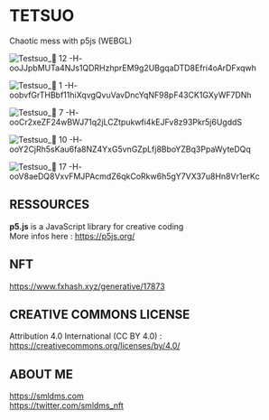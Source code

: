 # TETSUO

Chaotic mess with p5js (WEBGL)

![Testsuo_🎨 12 -H- ooJJpbMUTa4NJs1QDRHzhprEM9g2UBgqaDTD8Efri4oArDFxqwh](https://user-images.githubusercontent.com/97317400/187083592-3185603a-8623-4c7e-88b2-b1ae3b9383c3.png)

![Testsuo_🎨 1 -H- oobvfGrTHBbf11hiXqvgQvuVavDncYqNF98pF43CK1GXyWF7DNh](https://user-images.githubusercontent.com/97317400/187083594-3a4e2c26-a05c-49d9-b135-9cc0e1bbce4c.png)


![Testsuo_🎨 7 -H- ooCr2xeZF24wBWJ71q2jLCZtpukwfi4kEJFv8z93Pkr5j6UgddS](https://user-images.githubusercontent.com/97317400/187083597-c6111525-f070-4f90-9fc7-9e1480cba410.png)

![Testsuo_🎨 10 -H- ooY2CjRh5sKau6fa8NZ4YxG5vnGZpLfj8BboYZBq3PpaWyteDQq](https://user-images.githubusercontent.com/97317400/187083598-df58d0f2-e6c5-42cd-ba40-2a47fc3c1c8b.png)

![Testsuo_🎨 17 -H- ooV8aeDQ8VxvFMJPAcmdZ6qkCoRkw6h5gY7VX37u8Hn8Vr1erKc](https://user-images.githubusercontent.com/97317400/187083620-c728cbf0-cbb5-42f4-9a8b-7ad985513a24.png)

## RESSOURCES

<b>p5.js</b> is a JavaScript library for creative coding </br>
More infos here : https://p5js.org/


## NFT

https://www.fxhash.xyz/generative/17873

## CREATIVE COMMONS LICENSE

Attribution 4.0 International (CC BY 4.0) : https://creativecommons.org/licenses/by/4.0/

## ABOUT ME

https://smldms.com </br>
https://twitter.com/smldms_nft

